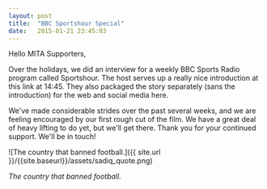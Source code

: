 ```yaml
---
layout: post
title:  "BBC Sportshour Special"
date:   2015-01-21 23:45:03
---
```


Hello MITA Supporters,

Over the holidays, we did an interview for a weekly BBC Sports Radio program called Sportshour. The host serves up a really nice introduction at this link at 14:45. They also packaged the story separately (sans the introduction) for the web and social media here.

We've made considerable strides over the past several weeks, and we are feeling encouraged by our first rough cut of the film.  We have a great deal of heavy lifting to do yet, but we'll get there. Thank you for your continued support. We'll be in touch!

![The country that banned football.]({{ site.url }}/{{site.baseurl}}/assets/sadiq_quote.png)

*The country that banned football.*